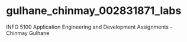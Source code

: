 # gulhane_chinmay_002831871_labs
INFO 5100 Application Engineering and Development Assignments - Chinmay Gulhane
